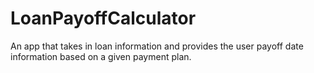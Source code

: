 # LoanPayoffCalculator
An app that takes in loan information and provides the user payoff date information based on a given payment plan.

